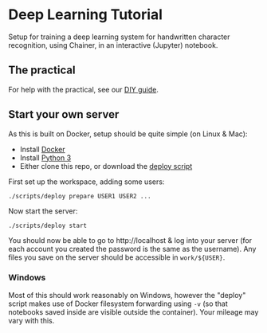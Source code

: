 # Deep Learning Tutorial

Setup for training a deep learning system for handwritten character recognition, using Chainer, in an interactive (Jupyter) notebook.

## The practical

For help with the practical, see our [DIY guide](doc/diy.md).

## Start your own server

As this is built on Docker, setup should be quite simple (on Linux & Mac):

 - Install [Docker](https://www.docker.com/products/overview)
 - Install [Python 3](https://www.python.org/downloads/)
 - Either clone this repo, or download the [deploy script](https://raw.githubusercontent.com/DouglasOrr/DeepLearnTute/master/scripts/deploy)

First set up the workspace, adding some users:

    ./scripts/deploy prepare USER1 USER2 ...

Now start the server:

    ./scripts/deploy start

You should now be able to go to http://localhost & log into your server (for each account you created the password is the same as the username).
Any files you save on the server should be accessible in `work/${USER}`.

### Windows

Most of this should work reasonably on Windows, however the "deploy" script makes use of Docker filesystem forwarding using `-v` (so that notebooks saved inside are visible outside the container). Your mileage may vary with this.
